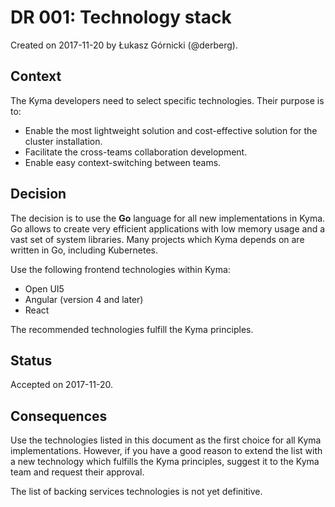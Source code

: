 # DR 001: Technology stack

Created on 2017-11-20 by Łukasz Górnicki (@derberg).

## Context

The Kyma developers need to select specific technologies. Their purpose is to:

* Enable the most lightweight solution and cost-effective solution for the cluster installation.
* Facilitate the cross-teams collaboration development.
* Enable easy context-switching between teams.

## Decision

The decision is to use the **Go** language for all new implementations in Kyma. Go allows to create very efficient applications with low memory usage and a vast set of system libraries. Many projects which Kyma depends on are written in Go, including Kubernetes.

Use the following frontend technologies within Kyma:

* Open UI5
* Angular (version 4 and later)
* React

The recommended technologies fulfill the Kyma principles.

## Status

Accepted on 2017-11-20.

## Consequences

Use the technologies listed in this document as the first choice for all Kyma implementations. However, if you have a good reason to extend the list with a new technology which fulfills the Kyma principles, suggest it to the Kyma team and request their approval.

The list of backing services technologies is not yet definitive.
